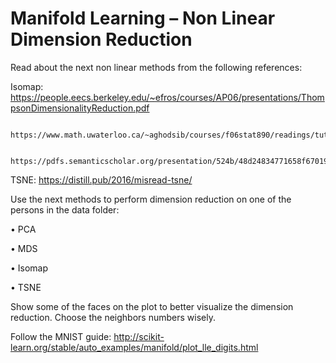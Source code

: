 # Manifold Learning – Non Linear Dimension Reduction

Read about the next non linear methods from the following references:

Isomap: https://people.eecs.berkeley.edu/~efros/courses/AP06/presentations/ThompsonDimensionalityReduction.pdf 

        https://www.math.uwaterloo.ca/~aghodsib/courses/f06stat890/readings/tutorial_stat890.pdf 

        https://pdfs.semanticscholar.org/presentation/524b/48d24834771658f670195afdbca260cc3d83.pdf

TSNE: https://distill.pub/2016/misread-tsne/

Use the next methods to perform dimension reduction on one of the persons in the data folder:

•	PCA

•	MDS

•	Isomap

•	TSNE

Show some of the faces on the plot to better visualize the dimension reduction. Choose the neighbors numbers wisely. 

Follow the MNIST guide: http://scikit-learn.org/stable/auto_examples/manifold/plot_lle_digits.html 

